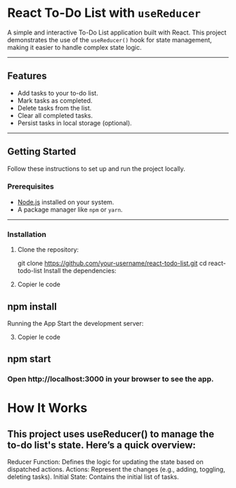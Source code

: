 # React To-Do List with `useReducer`

A simple and interactive To-Do List application built with React. This project demonstrates the use of the `useReducer()` hook for state management, making it easier to handle complex state logic.

---

## Features

- Add tasks to your to-do list.
- Mark tasks as completed.
- Delete tasks from the list.
- Clear all completed tasks.
- Persist tasks in local storage (optional).

---

## Getting Started

Follow these instructions to set up and run the project locally.

### Prerequisites

- [Node.js](https://nodejs.org/) installed on your system.
- A package manager like `npm` or `yarn`.

---

### Installation

1. Clone the repository:

   git clone https://github.com/your-username/react-todo-list.git
   cd react-todo-list
   Install the dependencies:

2. Copier le code
## npm install
Running the App
Start the development server:

3. Copier le code
## npm start
### Open http://localhost:3000 in your browser to see the app.

# How It Works
## This project uses useReducer() to manage the to-do list's state. Here’s a quick overview:

Reducer Function: Defines the logic for updating the state based on dispatched actions.
Actions: Represent the changes (e.g., adding, toggling, deleting tasks).
Initial State: Contains the initial list of tasks.
